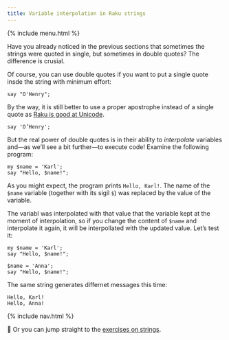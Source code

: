 ```yaml
---
title: Variable interpolation in Raku strings
---
```


{% include menu.html %}

Have you already noticed in the previous sections that sometimes the strings were quoted in single, but sometimes in double quotes? The difference is crusial.

Of course, you can use double quotes if you want to put a single quote insde the string with minimum effort:

    say "O'Henry";

By the way, it is still better to use a proper apostrophe instead of a single quote as [Raku is good at Unicode](../../on-unicode).

    say 'O’Henry';

But the real power of double quotes is in their ability to _interpolate_ variables and—as we’ll see a bit further—to execute code! Examine the following program:

    my $name = 'Karl';
    say "Hello, $name!";

As you might expect, the program prints `Hello, Karl!`. The name of the `$name` variable (together with its sigil `$`) was replaced by the value of the variable.

The variabl was interpolated with that value that the variable kept at the moment of interpolation, so if you change the content of `$name` and interpolate it again, it will be interpollated with the updated value. Let’s test it:

    my $name = 'Karl';
    say "Hello, $name!";

    $name = 'Anna';
    say "Hello, $name!";

The same string generates differnet messages this time:

    Hello, Karl!
    Hello, Anna!

{% include nav.html %}

💪 Or you can jump straight to the [exercises on strings](../exercises).
